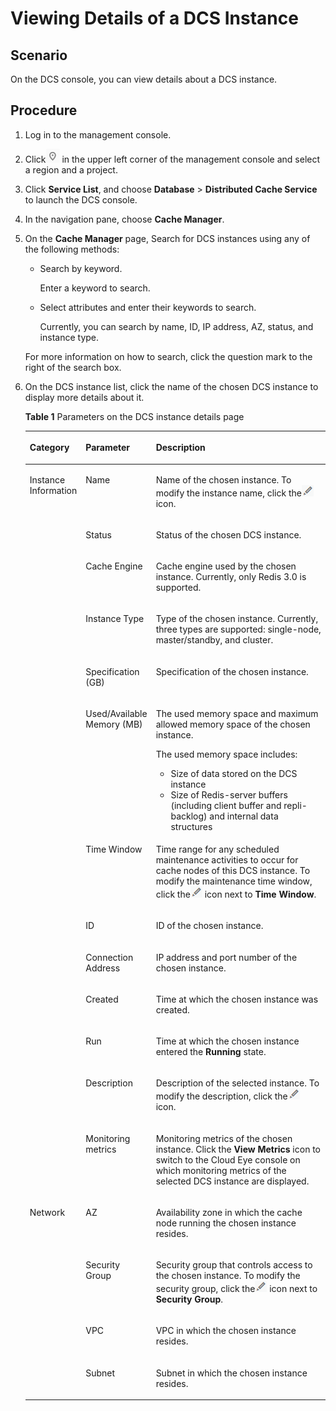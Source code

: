 # Viewing Details of a DCS Instance<a name="EN-US_TOPIC_0237964715"></a>

## Scenario<a name="section1590600"></a>

On the DCS console, you can view details about a DCS instance.

## Procedure<a name="section14315403"></a>

1.  Log in to the management console.
2.  Click![](figures/icon-region.png)  in the upper left corner of the management console and select a region and a project.
3.  Click  **Service List**, and choose  **Database**  \>  **Distributed Cache Service**  to launch the DCS console.
4.  In the navigation pane, choose  **Cache Manager**.
5.  On the  **Cache Manager**  page,  Search for DCS instances using any of the following methods:

    -   Search by keyword.

        Enter a keyword to search.

    -   Select attributes and enter their keywords to search.

        Currently, you can search by name, ID, IP address, AZ, status, and instance type.

    For more information on how to search, click the question mark to the right of the search box.

6.  On the DCS instance list, click the name of the chosen DCS instance to display more details about it.

    **Table  1**  Parameters on the DCS instance details page

    <a name="table44346036"></a>
    <table><thead align="left"><tr id="row31746690"><th class="cellrowborder" valign="top" width="15.308469153084694%" id="mcps1.2.4.1.1"><p id="p21345065"><a name="p21345065"></a><a name="p21345065"></a>Category</p>
    </th>
    <th class="cellrowborder" valign="top" width="20.407959204079592%" id="mcps1.2.4.1.2"><p id="p51228725"><a name="p51228725"></a><a name="p51228725"></a>Parameter</p>
    </th>
    <th class="cellrowborder" valign="top" width="64.28357164283572%" id="mcps1.2.4.1.3"><p id="p55886094"><a name="p55886094"></a><a name="p55886094"></a>Description</p>
    </th>
    </tr>
    </thead>
    <tbody><tr id="row30479771"><td class="cellrowborder" rowspan="13" valign="top" width="15.308469153084694%" headers="mcps1.2.4.1.1 "><p id="p52942405"><a name="p52942405"></a><a name="p52942405"></a>Instance Information</p>
    </td>
    <td class="cellrowborder" valign="top" width="20.407959204079592%" headers="mcps1.2.4.1.2 "><p id="p60476403"><a name="p60476403"></a><a name="p60476403"></a>Name</p>
    </td>
    <td class="cellrowborder" valign="top" width="64.28357164283572%" headers="mcps1.2.4.1.3 "><p id="p66750478"><a name="p66750478"></a><a name="p66750478"></a>Name of the chosen instance. To modify the instance name, click the<a name="image158791713115915"></a><a name="image158791713115915"></a><span><img id="image158791713115915" src="figures/icon-edit.png"></span> icon.</p>
    </td>
    </tr>
    <tr id="row38079613"><td class="cellrowborder" valign="top" headers="mcps1.2.4.1.1 "><p id="p64549801"><a name="p64549801"></a><a name="p64549801"></a>Status</p>
    </td>
    <td class="cellrowborder" valign="top" headers="mcps1.2.4.1.2 "><p id="p61151353"><a name="p61151353"></a><a name="p61151353"></a>Status of the chosen DCS instance.</p>
    </td>
    </tr>
    <tr id="row13491266"><td class="cellrowborder" valign="top" headers="mcps1.2.4.1.1 "><p id="p19050756"><a name="p19050756"></a><a name="p19050756"></a>Cache Engine</p>
    </td>
    <td class="cellrowborder" valign="top" headers="mcps1.2.4.1.2 "><p id="p66716254"><a name="p66716254"></a><a name="p66716254"></a>Cache engine used by the chosen instance. Currently, only Redis 3.0 is supported.</p>
    </td>
    </tr>
    <tr id="row63575380"><td class="cellrowborder" valign="top" headers="mcps1.2.4.1.1 "><p id="p49332166"><a name="p49332166"></a><a name="p49332166"></a>Instance Type</p>
    </td>
    <td class="cellrowborder" valign="top" headers="mcps1.2.4.1.2 "><p id="p36482533"><a name="p36482533"></a><a name="p36482533"></a>Type of the chosen instance. Currently, three types are supported: single-node, master/standby, and cluster.</p>
    </td>
    </tr>
    <tr id="row59907344"><td class="cellrowborder" valign="top" headers="mcps1.2.4.1.1 "><p id="p20656733"><a name="p20656733"></a><a name="p20656733"></a>Specification (GB)</p>
    </td>
    <td class="cellrowborder" valign="top" headers="mcps1.2.4.1.2 "><p id="p62582666"><a name="p62582666"></a><a name="p62582666"></a>Specification of the chosen instance.</p>
    </td>
    </tr>
    <tr id="row26373084"><td class="cellrowborder" valign="top" headers="mcps1.2.4.1.1 "><p id="p55845053"><a name="p55845053"></a><a name="p55845053"></a>Used/Available Memory (MB)</p>
    </td>
    <td class="cellrowborder" valign="top" headers="mcps1.2.4.1.2 "><p id="p27155410"><a name="p27155410"></a><a name="p27155410"></a>The used memory space and maximum allowed memory space of the chosen instance.</p>
    <p id="p43072099"><a name="p43072099"></a><a name="p43072099"></a>The used memory space includes:</p>
    <a name="ul52104579"></a><a name="ul52104579"></a><ul id="ul52104579"><li>Size of data stored on the DCS instance</li><li>Size of Redis-server buffers (including client buffer and repli-backlog) and internal data structures</li></ul>
    </td>
    </tr>
    <tr id="row621706"><td class="cellrowborder" valign="top" headers="mcps1.2.4.1.1 "><p id="p50358210"><a name="p50358210"></a><a name="p50358210"></a>Time Window</p>
    </td>
    <td class="cellrowborder" valign="top" headers="mcps1.2.4.1.2 "><p id="p52483186"><a name="p52483186"></a><a name="p52483186"></a>Time range for any scheduled maintenance activities to occur for cache nodes of this DCS instance. To modify the maintenance time window, click the<a name="image1145514502013"></a><a name="image1145514502013"></a><span><img id="image1145514502013" src="figures/icon-edit.png"></span> icon next to <strong id="b23279683"><a name="b23279683"></a><a name="b23279683"></a>Time Window</strong>.</p>
    </td>
    </tr>
    <tr id="row8190559"><td class="cellrowborder" valign="top" headers="mcps1.2.4.1.1 "><p id="p59455556"><a name="p59455556"></a><a name="p59455556"></a>ID</p>
    </td>
    <td class="cellrowborder" valign="top" headers="mcps1.2.4.1.2 "><p id="p51170717"><a name="p51170717"></a><a name="p51170717"></a>ID of the chosen instance.</p>
    </td>
    </tr>
    <tr id="row57883273"><td class="cellrowborder" valign="top" headers="mcps1.2.4.1.1 "><p id="p58033516"><a name="p58033516"></a><a name="p58033516"></a>Connection Address</p>
    </td>
    <td class="cellrowborder" valign="top" headers="mcps1.2.4.1.2 "><p id="p3094327"><a name="p3094327"></a><a name="p3094327"></a>IP address and port number of the chosen instance.</p>
    </td>
    </tr>
    <tr id="row27848947"><td class="cellrowborder" valign="top" headers="mcps1.2.4.1.1 "><p id="p41172271"><a name="p41172271"></a><a name="p41172271"></a>Created</p>
    </td>
    <td class="cellrowborder" valign="top" headers="mcps1.2.4.1.2 "><p id="p46619622"><a name="p46619622"></a><a name="p46619622"></a>Time at which the chosen instance was created.</p>
    </td>
    </tr>
    <tr id="row16923420"><td class="cellrowborder" valign="top" headers="mcps1.2.4.1.1 "><p id="p28619802"><a name="p28619802"></a><a name="p28619802"></a>Run</p>
    </td>
    <td class="cellrowborder" valign="top" headers="mcps1.2.4.1.2 "><p id="p36502600"><a name="p36502600"></a><a name="p36502600"></a>Time at which the chosen instance entered the <strong id="b60087944"><a name="b60087944"></a><a name="b60087944"></a>Running</strong> state.</p>
    </td>
    </tr>
    <tr id="row3920590"><td class="cellrowborder" valign="top" headers="mcps1.2.4.1.1 "><p id="p49132373"><a name="p49132373"></a><a name="p49132373"></a>Description</p>
    </td>
    <td class="cellrowborder" valign="top" headers="mcps1.2.4.1.2 "><p id="p20299268"><a name="p20299268"></a><a name="p20299268"></a>Description of the selected instance. To modify the description, click the<a name="image74776414219"></a><a name="image74776414219"></a><span><img id="image74776414219" src="figures/icon-edit.png"></span> icon.</p>
    </td>
    </tr>
    <tr id="row33628036"><td class="cellrowborder" valign="top" headers="mcps1.2.4.1.1 "><p id="p39516413"><a name="p39516413"></a><a name="p39516413"></a>Monitoring metrics</p>
    </td>
    <td class="cellrowborder" valign="top" headers="mcps1.2.4.1.2 "><p id="p46712854"><a name="p46712854"></a><a name="p46712854"></a>Monitoring metrics of the chosen instance. Click the <strong id="b17203154910172"><a name="b17203154910172"></a><a name="b17203154910172"></a>View Metrics</strong> icon to switch to the Cloud Eye console on which monitoring metrics of the selected DCS instance are displayed.</p>
    </td>
    </tr>
    <tr id="row25644791"><td class="cellrowborder" rowspan="4" valign="top" width="15.308469153084694%" headers="mcps1.2.4.1.1 "><p id="p63962185"><a name="p63962185"></a><a name="p63962185"></a>Network</p>
    </td>
    <td class="cellrowborder" valign="top" width="20.407959204079592%" headers="mcps1.2.4.1.2 "><p id="p13554483"><a name="p13554483"></a><a name="p13554483"></a>AZ</p>
    </td>
    <td class="cellrowborder" valign="top" width="64.28357164283572%" headers="mcps1.2.4.1.3 "><p id="p24171358"><a name="p24171358"></a><a name="p24171358"></a>Availability zone in which the cache node running the chosen instance resides.</p>
    </td>
    </tr>
    <tr id="row16215635"><td class="cellrowborder" valign="top" headers="mcps1.2.4.1.1 "><p id="p38398082"><a name="p38398082"></a><a name="p38398082"></a>Security Group</p>
    </td>
    <td class="cellrowborder" valign="top" headers="mcps1.2.4.1.2 "><p id="p23236933"><a name="p23236933"></a><a name="p23236933"></a>Security group that controls access to the chosen instance. To modify the security group, click the<a name="image147501537838"></a><a name="image147501537838"></a><span><img id="image147501537838" src="figures/icon-edit.png"></span> icon next to <strong id="b3143429"><a name="b3143429"></a><a name="b3143429"></a>Security Group</strong>.</p>
    </td>
    </tr>
    <tr id="row28290863"><td class="cellrowborder" valign="top" headers="mcps1.2.4.1.1 "><p id="p9858548"><a name="p9858548"></a><a name="p9858548"></a>VPC</p>
    </td>
    <td class="cellrowborder" valign="top" headers="mcps1.2.4.1.2 "><p id="p60344938"><a name="p60344938"></a><a name="p60344938"></a>VPC in which the chosen instance resides.</p>
    </td>
    </tr>
    <tr id="row6233535"><td class="cellrowborder" valign="top" headers="mcps1.2.4.1.1 "><p id="p35154304"><a name="p35154304"></a><a name="p35154304"></a>Subnet</p>
    </td>
    <td class="cellrowborder" valign="top" headers="mcps1.2.4.1.2 "><p id="p28926407"><a name="p28926407"></a><a name="p28926407"></a>Subnet in which the chosen instance resides.</p>
    </td>
    </tr>
    </tbody>
    </table>


